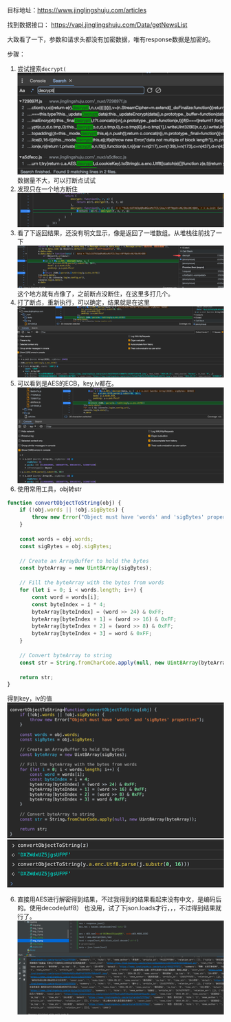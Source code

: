 目标地址：https://www.jinglingshuju.com/articles

找到数据接口：
https://vapi.jinglingshuju.com/Data/getNewsList

大致看了一下，参数和请求头都没有加密数据，唯有response数据是加密的。

步骤： 
1. 尝试搜索`decrypt(`
![img.png](img.png)
数据量不大，可以打断点试试
2. 发现只在一个地方断住
![img_1.png](img_1.png)
3. 看了下返回结果，还没有明文显示，像是返回了一堆数组。从堆栈往前找了一下
![img_2.png](img_2.png)
这个地方就有点像了，之前断点没断住，在这里多打几个。
4. 打了断点，重新执行，可以确定，结果就是在这里
![img_3.png](img_3.png)
5. 可以看到是AES的ECB，key,iv都在。
![img_4.png](img_4.png)
6. 使用常用工具，obj转str
```javascript
function convertObjectToString(obj) {
    if (!obj.words || !obj.sigBytes) {
        throw new Error("Object must have 'words' and 'sigBytes' properties");
    }

    const words = obj.words;
    const sigBytes = obj.sigBytes;

    // Create an ArrayBuffer to hold the bytes
    const byteArray = new Uint8Array(sigBytes);

    // Fill the byteArray with the bytes from words
    for (let i = 0; i < words.length; i++) {
        const word = words[i];
        const byteIndex = i * 4;
        byteArray[byteIndex] = (word >> 24) & 0xFF;
        byteArray[byteIndex + 1] = (word >> 16) & 0xFF;
        byteArray[byteIndex + 2] = (word >> 8) & 0xFF;
        byteArray[byteIndex + 3] = word & 0xFF;
    }

    // Convert byteArray to string
    const str = String.fromCharCode.apply(null, new Uint8Array(byteArray));

    return str;
}
```
得到key，iv的值
![img_5.png](img_5.png)
![img_6.png](img_6.png)

6. 直接用AES进行解密得到结果，不过我得到的结果看起来没有中文，是编码后的。使用decode(utf8）
也没用，试了下json.loads才行，，，不过得到结果就行了。
![img_7.png](img_7.png)